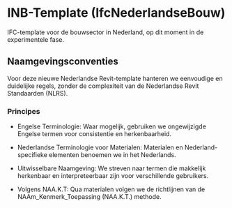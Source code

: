 # INB-Template (IfcNederlandseBouw)
IFC-template voor de bouwsector in Nederland, op dit moment in de experimentele fase.

## Naamgevingsconventies
Voor deze nieuwe Nederlandse Revit-template hanteren we eenvoudige en duidelijke regels, zonder de complexiteit van de Nederlandse Revit Standaarden (NLRS).

### Principes
  - Engelse Terminologie:
  Waar mogelijk, gebruiken we ongewijzigde Engelse termen voor consistentie en herkenbaarheid.

  - Nederlandse Terminologie voor Materialen:
  Materialen en Nederland-specifieke elementen benoemen we in het Nederlands.
  
  - Uitwisselbare Naamgeving:
  We streven naar termen die makkelijk herkenbaar en interpreteerbaar zijn voor verschillende gebruikers.

  - Volgens NAA.K.T:
  Qua materialen volgen we de richtlijnen van de NAAm_Kenmerk_Toepassing (NAA.K.T.) methode.
